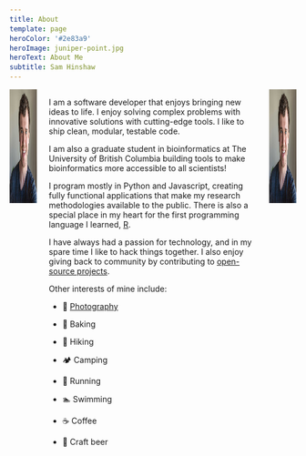 ```yaml
---
title: About
template: page
heroColor: '#2e83a9'
heroImage: juniper-point.jpg
heroText: About Me
subtitle: Sam Hinshaw
---
```


<div class="columns is-desktop">
  <div class="column is-12-tablet is-12-mobile is-hidden-desktop">
    <div class="content has-text-centered">
      <img class="avatar" src="/images/portrait_medium.jpg" alt="Profile Picture" height="200" width="200">
    </div>
  </div>
  <div class="column is-8-desktop is-12-tablet is-12-mobile">

I am a software developer that enjoys bringing new ideas to life. I enjoy solving complex problems with innovative solutions with cutting-edge tools. I like to ship clean, modular, testable code.

I am also a graduate student in bioinformatics at The University of British Columbia building tools to make bioinformatics more accessible to all scientists!

I program mostly in Python and Javascript, creating fully functional applications that make my research methodologies available to the public. There is also a special place in my heart for the first programming language I learned, <span class="hover-text" title="#rstats"><a href="https://twitter.com/hashtag/rstats">R</a></span>.

I have always had a passion for technology, and in my spare time I like to hack things together. I also enjoy giving back to community by contributing to [open-source projects](/projects#open-source).

Other interests of mine include:

- 📸 [Photography](https://instagram.com/holtonhinshaw)
- 🥖 Baking
- 🌲 Hiking
- 🏕 Camping
- 🏃‍ Running
- 🏊‍ Swimming
- ☕️ Coffee
- 🍺 Craft beer

    </div>
    <div class="column is-4 is-hidden-touch">
      <div class="content is-pulled-right">
        <img class="avatar" src="/images/portrait_medium.jpg" alt="Profile Picture" height="200" width="200">
      </div>
    </div>
  </div>
